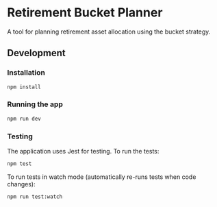 # Retirement Bucket Planner

A tool for planning retirement asset allocation using the bucket strategy.

## Development

### Installation

```bash
npm install
```

### Running the app

```bash
npm run dev
```

### Testing

The application uses Jest for testing. To run the tests:

```bash
npm test
```

To run tests in watch mode (automatically re-runs tests when code changes):

```bash
npm run test:watch
```
